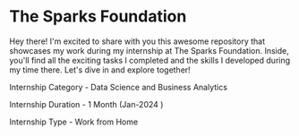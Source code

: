# The Sparks Foundation
Hey there! I'm excited to share with you this awesome repository that showcases my work during my internship at The Sparks Foundation. Inside, you'll find all the exciting tasks I completed and the skills I developed during my time there. Let's dive in and explore together!

Internship Category - Data Science and Business Analytics

Internship Duration - 1 Month (Jan-2024 )

Internship Type - Work from Home
